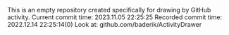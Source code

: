 This is an empty repository created specifically for drawing by GitHub activity.
Current commit time: 2023.11.05 22:25:25
Recorded commit time: 2022.12.14 22:25:14(0)
Look at: github.com/baderik/ActivityDrawer
